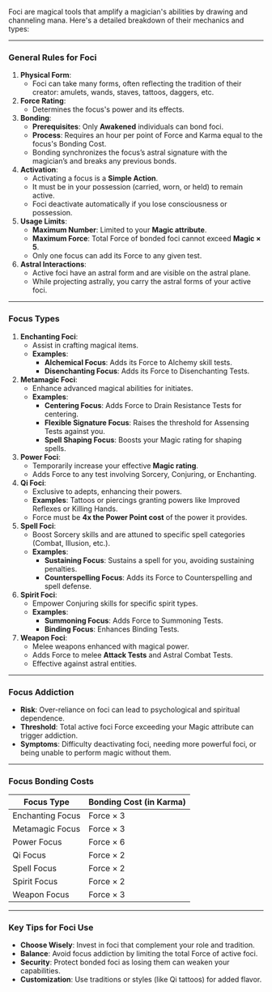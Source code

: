Foci are magical tools that amplify a magician's abilities by drawing and channeling mana. Here's a detailed breakdown of their mechanics and types:

---

### **General Rules for Foci**

1. **Physical Form**:
    - Foci can take many forms, often reflecting the tradition of their creator: amulets, wands, staves, tattoos, daggers, etc.
2. **Force Rating**:
    - Determines the focus's power and its effects.
3. **Bonding**:
    - **Prerequisites**: Only **Awakened** individuals can bond foci.
    - **Process**: Requires an hour per point of Force and Karma equal to the focus's Bonding Cost.
    - Bonding synchronizes the focus’s astral signature with the magician’s and breaks any previous bonds.
4. **Activation**:
    - Activating a focus is a **Simple Action**.
    - It must be in your possession (carried, worn, or held) to remain active.
    - Foci deactivate automatically if you lose consciousness or possession.
5. **Usage Limits**:
    - **Maximum Number**: Limited to your **Magic attribute**.
    - **Maximum Force**: Total Force of bonded foci cannot exceed **Magic × 5**.
    - Only one focus can add its Force to any given test.
6. **Astral Interactions**:
    - Active foci have an astral form and are visible on the astral plane.
    - While projecting astrally, you carry the astral forms of your active foci.

---

### **Focus Types**

1. **Enchanting Foci**:
    - Assist in crafting magical items.
    - **Examples**:
        - **Alchemical Focus**: Adds its Force to Alchemy skill tests.
        - **Disenchanting Focus**: Adds its Force to Disenchanting Tests.
2. **Metamagic Foci**:
    - Enhance advanced magical abilities for initiates.
    - **Examples**:
        - **Centering Focus**: Adds Force to Drain Resistance Tests for centering.
        - **Flexible Signature Focus**: Raises the threshold for Assensing Tests against you.
        - **Spell Shaping Focus**: Boosts your Magic rating for shaping spells.
3. **Power Foci**:
    - Temporarily increase your effective **Magic rating**.
    - Adds Force to any test involving Sorcery, Conjuring, or Enchanting.
4. **Qi Foci**:
    - Exclusive to adepts, enhancing their powers.
    - **Examples**: Tattoos or piercings granting powers like Improved Reflexes or Killing Hands.
    - Force must be **4x the Power Point cost** of the power it provides.
5. **Spell Foci**:
    - Boost Sorcery skills and are attuned to specific spell categories (Combat, Illusion, etc.).
    - **Examples**:
        - **Sustaining Focus**: Sustains a spell for you, avoiding sustaining penalties.
        - **Counterspelling Focus**: Adds its Force to Counterspelling and spell defense.
6. **Spirit Foci**:
    - Empower Conjuring skills for specific spirit types.
    - **Examples**:
        - **Summoning Focus**: Adds Force to Summoning Tests.
        - **Binding Focus**: Enhances Binding Tests.
7. **Weapon Foci**:
    - Melee weapons enhanced with magical power.
    - Adds Force to melee **Attack Tests** and Astral Combat Tests.
    - Effective against astral entities.

---

### **Focus Addiction**

- **Risk**: Over-reliance on foci can lead to psychological and spiritual dependence.
- **Threshold**: Total active foci Force exceeding your Magic attribute can trigger addiction.
- **Symptoms**: Difficulty deactivating foci, needing more powerful foci, or being unable to perform magic without them.

---

### **Focus Bonding Costs**

|**Focus Type**|**Bonding Cost (in Karma)**|
|---|---|
|Enchanting Focus|Force × 3|
|Metamagic Focus|Force × 3|
|Power Focus|Force × 6|
|Qi Focus|Force × 2|
|Spell Focus|Force × 2|
|Spirit Focus|Force × 2|
|Weapon Focus|Force × 3|

---

### **Key Tips for Foci Use**

- **Choose Wisely**: Invest in foci that complement your role and tradition.
- **Balance**: Avoid focus addiction by limiting the total Force of active foci.
- **Security**: Protect bonded foci as losing them can weaken your capabilities.
- **Customization**: Use traditions or styles (like Qi tattoos) for added flavor.
